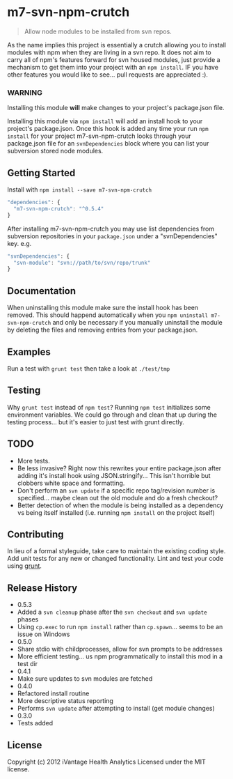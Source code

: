 # m7-svn-npm-crutch

> Allow node modules to be installed from svn repos.

As the name implies this project is essentially a crutch allowing you to
install modules with npm when they are living in a svn repo. It does not aim
to carry all of npm's features forward for svn housed modules, just provide a
mechanism to get them into your project with an `npm install`. IF you have other
features you would like to see... pull requests are appreciated :).

### WARNING

Installing this module **will** make changes to your project's package.json
file.

Installing this module via `npm install` will add an install hook to your
project's package.json. Once this hook is added any time your run `npm install`
for your project m7-svn-npm-crutch looks through your package.json file for an
`svnDependencies` block where you can list your subversion stored node modules.

## Getting Started
Install with `npm install --save m7-svn-npm-crutch`

```javascript
"dependencies": {
  "m7-svn-npm-crutch": "^0.5.4"
}
```

After installing m7-svn-npm-crutch you may use list dependencies from subversion
repositories in your `package.json` under a "svnDependencies" key. e.g.

```javascript
"svnDependencies": {
  "svn-module": "svn://path/to/svn/repo/trunk"
}
```

## Documentation
When uninstalling this module make sure the install hook has been removed. This
should happend automatically when you `npm uninstall m7-svn-npm-crutch` and only be
necessary if you manually uninstall the module by deleting the files and removing
entries from your package.json.

## Examples
Run a test with `grunt test` then take a look at `./test/tmp`

## Testing
Why `grunt test` instead of `npm test`? Running `npm test` initializes some
environment variables. We could go through and clean that up during the testing
process... but it's easier to just test with grunt directly.

## TODO

* More tests.
* Be less invasive? Right now this rewrites your entire package.json after
  adding it's install hook using JSON.stringify... This isn't horrible but
  clobbers white space and formatting.
* Don't perform an `svn update` if a specific repo tag/revision number is
  specified... maybe clean out the old module and do a fresh checkout?
* Better detection of when the module is being installed as a dependency vs
  being itself installed (i.e. running `npm install` on the project itself)

## Contributing
In lieu of a formal styleguide, take care to maintain the existing coding style.
Add unit tests for any new or changed functionality. Lint and test your code
using [grunt](http://gruntjs.com/).

## Release History
* 0.5.3
 * Added a `svn cleanup` phase after the `svn checkout` and `svn update` phases
 * Using `cp.exec` to run `npm install` rather than `cp.spawn`... seems to be an
   issue on Windows
* 0.5.0
 * Share stdio with childprocesses, allow for svn prompts to be addresses
 * More efficient testing... us npm programmatically to install this mod in a
   test dir
* 0.4.1
 * Make sure updates to svn modules are fetched
* 0.4.0
 * Refactored install routine
 * More descriptive status reporting
 * Performs `svn update` after attempting to install (get module changes)
* 0.3.0
 * Tests added

## License
Copyright (c) 2012 iVantage Health Analytics
Licensed under the MIT license.
